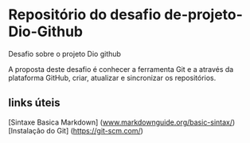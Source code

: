 # Repositório do desafio de-projeto-Dio-Github
Desafio sobre o projeto Dio github

A proposta deste desafio é conhecer a ferramenta Git e a através da plataforma GitHub, criar, atualizar e sincronizar os repositórios.


## links úteis
[Sintaxe Basica Markdown] (www.markdownguide.org/basic-sintax/)
[Instalação do Git] (https://git-scm.com/)
